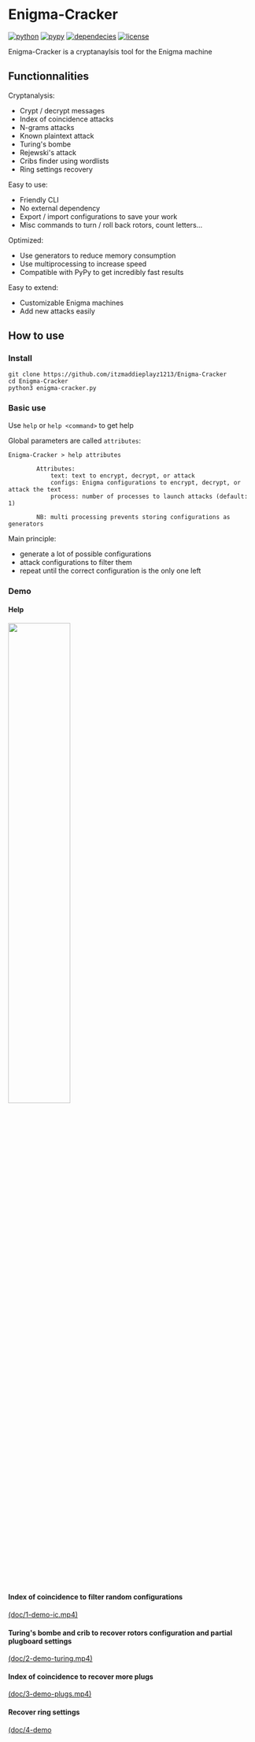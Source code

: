 # Enigma-Cracker

[![python](https://img.shields.io/badge/python-v3.x-blue)](https://www.python.org/)
[![pypy](https://img.shields.io/badge/compatibility-PyPy-informational)](https://www.pypy.org/)
[![dependecies](https://img.shields.io/badge/dependencies-0-success)](/)
[![license](https://img.shields.io/badge/license-MIT-green)](/)

Enigma-Cracker is a cryptanaylsis tool for the Enigma machine

## Functionnalities
Cryptanalysis:
- Crypt / decrypt messages
- Index of coincidence attacks
- N-grams attacks
- Known plaintext attack
- Turing's bombe
- Rejewski's attack
- Cribs finder using wordlists
- Ring settings recovery

Easy to use:
- Friendly CLI
- No external dependency
- Export / import configurations to save your work
- Misc commands to turn / roll back rotors, count letters...

Optimized:
- Use generators to reduce memory consumption
- Use multiprocessing to increase speed
- Compatible with PyPy to get incredibly fast results

Easy to extend:
- Customizable Enigma machines
- Add new attacks easily


## How to use
### Install
```
git clone https://github.com/itzmaddieplayz1213/Enigma-Cracker
cd Enigma-Cracker
python3 enigma-cracker.py
```

### Basic use
Use `help` or `help <command>` to get help

Global parameters are called `attributes`:
```
Enigma-Cracker > help attributes

        Attributes:
            text: text to encrypt, decrypt, or attack
            configs: Enigma configurations to encrypt, decrypt, or attack the text
            process: number of processes to launch attacks (default: 1)

        NB: multi processing prevents storing configurations as generators
```

Main principle:
- generate a lot of possible configurations
- attack configurations to filter them
- repeat until the correct configuration is the only one left

### Demo
#### Help
<img src='doc/help.png' width=50% height=50%>

#### Index of coincidence to filter random configurations
[(doc/1-demo-ic.mp4)](https://user-images.githubusercontent.com/27863028/198119588-6fa437e2-b353-4c01-90da-3584b2b6fcc9.mp4)

#### Turing's bombe and crib to recover rotors configuration and partial plugboard settings
[(doc/2-demo-turing.mp4)](https://user-images.githubusercontent.com/27863028/198119597-28041dd3-d6fe-4499-8ef7-2895d73c8ec9.mp4)

#### Index of coincidence to recover more plugs
[(doc/3-demo-plugs.mp4)](https://user-images.githubusercontent.com/27863028/198119606-f887d0d1-1dad-4cb5-96c5-9815f7082813.mp4)

#### Recover ring settings
[(doc/4-demo](https://user-images.githubusercontent.com/27863028/198119614-450a2ac3-5778-48ec-8030-46ade41ffff3.mp4)
